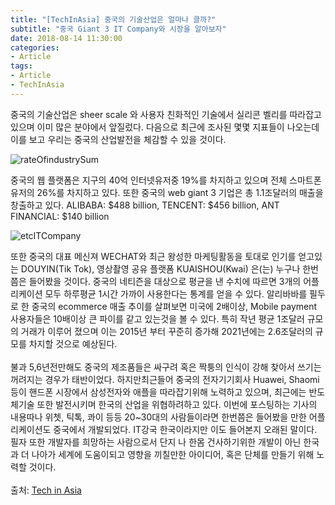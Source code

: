 ```yaml
---
title: "[TechInAsia] 중국의 기술산업은 얼마나 클까?"
subtitle: "중국 Giant 3 IT Company와 시장을 알아보자"
date: 2018-08-14 11:30:00
categories:
- Article
tags:
- Article
- TechInAsia
---
```


중국의 기술산업은 sheer scale 와 사용자 친화적인 기술에서 실리콘 벨리를 따라잡고 있으며 이미 많은 분야에서 앞질렀다. 다음으로 최근에 조사된 몇몇 지표들이 나오는데 이를 보고 우리는 중국의 산업발전을 체감할 수 있을 것이다.

![rateOfindustrySum](https://user-images.githubusercontent.com/33022147/44066826-71ea652a-9fad-11e8-90b8-c2a3f48da614.PNG)

중국의 웹 플랫폼은 지구의 40억 인터넷유저중 19%를 차지하고 있으며 전체 스마트폰 유저의 26%를 차지하고 있다. 또한 중국의 web giant 3 기업은 총 1.1조달러의 매출을 창출하고 있다. ALIBABA: $488 billion, TENCENT: $456 billion, ANT FINANCIAL: $140 billion

![etcITCompany](https://user-images.githubusercontent.com/33022147/44066828-739c720a-9fad-11e8-99c0-f2fd063677bc.PNG)

또한 중국의 대표 메신져 WECHAT와 최근 왕성한 마케팅활동을 토대로 인기를 얻고있는 DOUYIN(Tik Tok), 영상촬영 공유 플랫폼 KUAISHOU(Kwai) 은(는) 누구나 한번쯤은 들어봤을 것이다. 중국의 네티즌을 대상으로 평균을 낸 수치에 따르면 3개의 어플리케이션 모두 하루평균 1시간 가까이 사용한다는 통계를 얻을 수 있다. 알리바바를 필두로 한 중국의 ecommerce 매출 추이를 살펴보면 미국에 2배이상, Mobile payment 사용자들은 10배이상 큰 파이를 같고 있는것을 볼 수 있다. 특히 작년 평균 1조달러 규모의 거래가 이루어 졌으며 이는 2015년 부터 꾸준히 증가해 2021년에는 2.6조달러의 규모를 차지할 것으로 예상된다.
<br/>
<br/>
불과 5,6년전만해도 중국의 제조품들은 싸구려 혹은 짝퉁의 인식이 강해 찾아서 쓰기는 꺼려지는 경우가 태반이었다. 하지만최근들어 중국의 전자기기회사 Huawei, Shaomi 등이 핸드폰 시장에서 삼성전자와 애플을 따라잡기위해 노력하고 있으며, 최근에는 반도체기술 또한 발전시키며 한국의 산업을 위협하려하고 있다. 이번에 포스팅하는 기사의 내용따나 위쳇, 틱톡, 콰이 등등 20~30대의 사람들이라면 한번쯤은 들어봤을 만한 어플리케이션도 중국에서 개발되었다. IT강국 한국이라지만 이도 들어본지 오래된 말이다. 필자 또한 개발자를 희망하는 사람으로서 단지 나 한몸 건사하기위한 개발이 아닌 한국과 더 나아가 세계에 도움이되고 영향을 끼칠만한 아이디어, 혹은 단체를 만들기 위해 노력할 것이다.
<br/>
<br/>
출처: [Tech in Asia](https://www.techinasia.com/)
